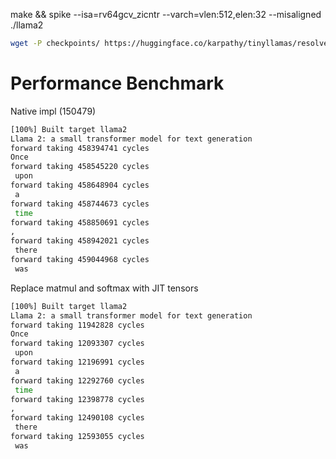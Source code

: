 make && spike --isa=rv64gcv_zicntr --varch=vlen:512,elen:32 --misaligned ./llama2


```bash
wget -P checkpoints/ https://huggingface.co/karpathy/tinyllamas/resolve/main/stories15M.bin
```




# Performance Benchmark

Native impl (150479)

```bash
[100%] Built target llama2
Llama 2: a small transformer model for text generation
forward taking 458394741 cycles
Once
forward taking 458545220 cycles
 upon
forward taking 458648904 cycles
 a
forward taking 458744673 cycles
 time
forward taking 458850691 cycles
,
forward taking 458942021 cycles
 there
forward taking 459044968 cycles
 was
```

Replace matmul and softmax with JIT tensors

```bash
[100%] Built target llama2
Llama 2: a small transformer model for text generation
forward taking 11942828 cycles
Once
forward taking 12093307 cycles
 upon
forward taking 12196991 cycles
 a
forward taking 12292760 cycles
 time
forward taking 12398778 cycles
,
forward taking 12490108 cycles
 there
forward taking 12593055 cycles
 was
```



